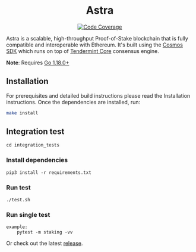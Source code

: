 <!--
parent:
  order: false
-->

<div align="center">
  <h1> Astra </h1>
</div>

<div align="center">
  <a href="https://codecov.io/gh/AstraProtocol/astra">
    <img alt="Code Coverage" src="https://codecov.io/gh/AstraProtocol/astra/branch/main/graph/badge.svg" />
  </a>
</div>

Astra is a scalable, high-throughput Proof-of-Stake blockchain that is fully compatible and
interoperable with Ethereum. It's built using the [Cosmos SDK](https://github.com/cosmos/cosmos-sdk/) which runs on top of [Tendermint Core](https://github.com/tendermint/tendermint) consensus engine.

**Note**: Requires [Go 1.18.0+](https://golang.org/dl/)

## Installation

For prerequisites and detailed build instructions please read the Installation instructions. Once the dependencies are installed, run:

```bash
make install
```

## Integration test
    cd integration_tests
### Install dependencies
    pip3 install -r requirements.txt 
### Run test
    ./test.sh

### Run single test
    example:
        pytest -m staking -vv


Or check out the latest [release](https://github.com/dungtt-astra/astra/releases).

